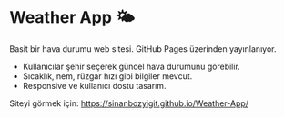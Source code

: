 # Weather App 🌤️

Basit bir hava durumu web sitesi. GitHub Pages üzerinden yayınlanıyor.

- Kullanıcılar şehir seçerek güncel hava durumunu görebilir.
- Sıcaklık, nem, rüzgar hızı gibi bilgiler mevcut.
- Responsive ve kullanıcı dostu tasarım.
  
Siteyi görmek için: https://sinanbozyigit.github.io/Weather-App/
